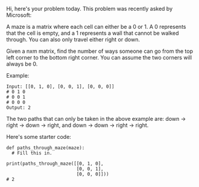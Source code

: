 Hi, here's your problem today. This problem was recently asked by Microsoft:

A maze is a matrix where each cell can either be a 0 or 1. A 0 represents that the cell is empty, and a 1 represents a wall that cannot be walked through. You can also only travel either right or down.

Given a nxm matrix, find the number of ways someone can go from the top left corner to the bottom right corner. You can assume the two corners will always be 0.

Example:
```
Input: [[0, 1, 0], [0, 0, 1], [0, 0, 0]]
# 0 1 0
# 0 0 1
# 0 0 0
Output: 2
```
The two paths that can only be taken in the above example are: down -> right -> down -> right, and down -> down -> right -> right.

Here's some starter code:
```
def paths_through_maze(maze):
  # Fill this in.

print(paths_through_maze([[0, 1, 0],
                          [0, 0, 1],
                          [0, 0, 0]]))
# 2
```

